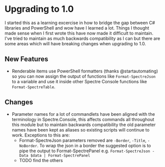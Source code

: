 # Upgrading to 1.0

I started this as a learning excercise in how to bridge the gap between C# libraries and PowerShell and wow have I learned a lot. Things I thought made sense when I first wrote this have now made it difficult to maintain. I've tried to maintain as much backwards compatibility as I can but there are some areas which will have breaking changes when upgrading to 1.0.

## New Features

- Renderable items use PowerShell formatters (thanks @startautomating) so you can now assign the output of functions like `Format-SpectreJson` to a variable and use it inside other Spectre Console functions like `Format-SpectreTable`.

## Changes

- Parameter names for a lot of commandlets have been aligned with the terminology in Spectre.Console, this affects commands all throughout this module but to maintain backwards compatibility the old parameter names have been kept as aliases so existing scripts will continue to work. Exceptions to this are:
  - Format-SpectreJson parameters removed are `-Border`, `-Title`, `-NoBorder`. To wrap the json in a border the suggested option is to pipe the output to Format-SpectrePanel e.g. `Format-SpectreJson -Data $data | Format-SpectrePanel`
  - TODO find the others
